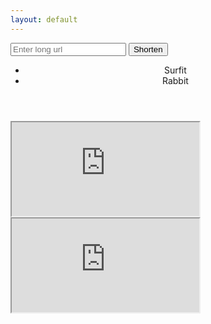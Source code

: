 ```yaml
---
layout: default
---
```

<script>
    window.onload = function() {
        // var input = document.getElementById("gsc-i-id1").focus();
        var input = document.getElementById("long_url").focus();
    };
    window.onload = function() {
        document.getElementsbyClassName("c-header").style.display = "none";
    }

    function tabChange(event, tabName) {
        var i;
        var x = document.getElementsByClassName("tabContent");
        for (i = 0; i < x.length; i++) {
            x[i].style.display = "none";
        }
        document.getElementById(tabName).style.display = "block";
        event.currentTarget.calssName += "active";

        // Get all elements with class="tablinks" and remove the class "active"
        tablinks = document.getElementsByClassName("tablinks");
        for (i = 0; i < tablinks.length; i++) {
            tablinks[i].className = tablinks[i].className.replace(" active", "");
        }
    }
    
</script>
<!-- 'https://tinyurl.com/api-create.php?url='.'http://www.example.com/'); -->
<div class="o-grid">
    <form autocomplete="off">
        <input type="text" id="long_url" name="long_url" placeholder="Enter long url">
        <input type="button" id="submit" value="Shorten" onclick="UrlShorten()">
    </form>
</div>
<div class="o-grid">
    <script async src="https://cse.google.com/cse.js?cx=d423c88702dea9eb7"></script>
    <div class="gcse-search"></div>
</div>
<header class="c-header">
    <div class="o-grid">
        <div class="o-grid__col o-grid__col--full">
            <div class="c-header__inner">
                <ul class="c-nav c-nav-list">
                    <li role="presentation">
                        <div class="tablinks c-nav__link normal" onclick="tabChange(event, 'surfit')">Surfit</div>
                    </li>
                    <li role="presentation">
                        <div class="tablinks c-nav__link normal" onclick="tabChange(event, 'rabbit')">Rabbit</div>
                    </li>
                </ul> 
            </div>
        </div>
    </div>
</header>
<div id="surfit" class="tabContent">
    <iframe src="https://surfit.io/" class="surit-io"></iframe>
</div>
<div id="rabbit" class="tabContent">
    <iframe src="https://rabbit.so/" class="surit-io"></iframe>
</div>